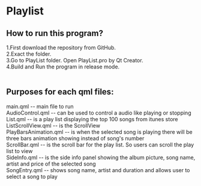 # Playlist

## How to run this program?<br />
1.First download the repository from GitHub.<br />
2.Exact the folder.<br />
3.Go to PlayList folder. Open PlayList.pro by Qt Creator.<br />
4.Build and Run the program in release mode.<br /><br/>

## Purposes for each qml files:<br/>
main.qml -- main file to run<br/>
AudioControl.qml -- can be used to control a audio like playing or stopping<br/>
List.qml -- is a play list displaying the top 100 songs from itunes store<br/>
ListScrollView.qml -- is the ScrollView<br/>
PlayBarsAnimation.qml -- is when the selected song is playing there will be three bars animation showing instead of song's number<br/>
ScrollBar.qml -- is the scroll bar for the play list. So users can scroll the play list to view<br/>
SideInfo.qml -- is the side info panel showing the album picture, song name, artist and price of the selected song<br/>
SongEntry.qml -- shows song name, artist and duration and allows user to select a song to play<br/>
